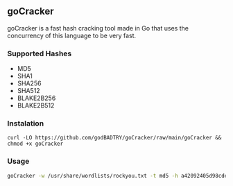 ## goCracker

goCracker is a fast hash cracking tool made in Go that uses the concurrency of this language to be very fast.

### Supported Hashes
- MD5
- SHA1
- SHA256
- SHA512
- BLAKE2B256
- BLAKE2B512

### Instalation
```
curl -LO https://github.com/godBADTRY/goCracker/raw/main/goCracker && chmod +x goCracker
```
### Usage

```sh
goCracker -w /usr/share/wordlists/rockyou.txt -t md5 -h a42092405d98cde64ab334411e020232 -n 20
```
